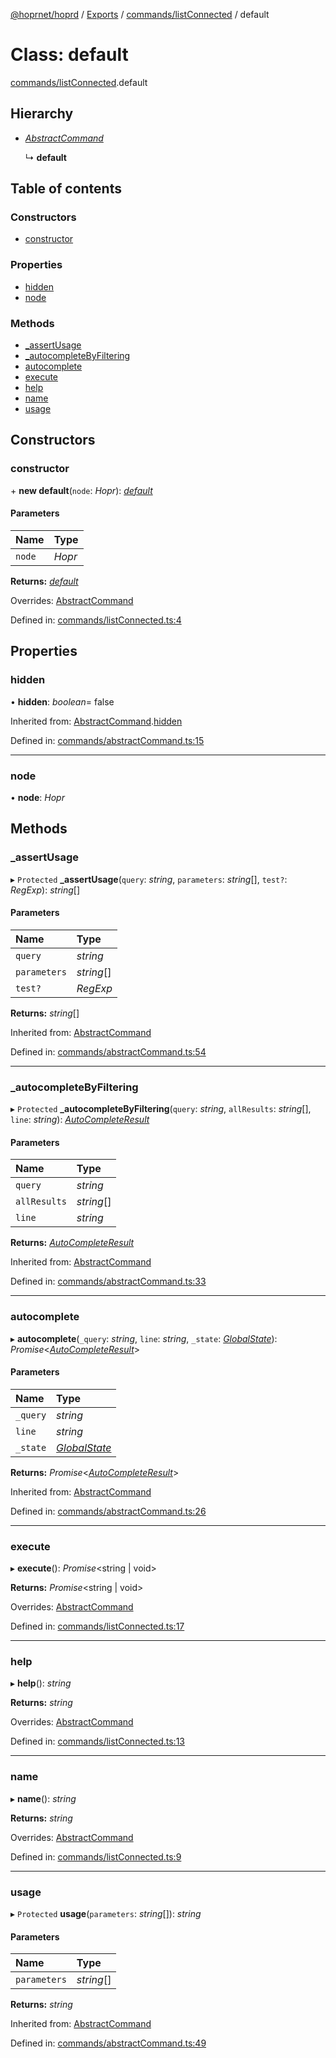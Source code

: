 [@hoprnet/hoprd](../README.md) / [Exports](../modules.md) / [commands/listConnected](../modules/commands_listconnected.md) / default

# Class: default

[commands/listConnected](../modules/commands_listconnected.md).default

## Hierarchy

- [*AbstractCommand*](commands_abstractcommand.abstractcommand.md)

  ↳ **default**

## Table of contents

### Constructors

- [constructor](commands_listconnected.default.md#constructor)

### Properties

- [hidden](commands_listconnected.default.md#hidden)
- [node](commands_listconnected.default.md#node)

### Methods

- [\_assertUsage](commands_listconnected.default.md#_assertusage)
- [\_autocompleteByFiltering](commands_listconnected.default.md#_autocompletebyfiltering)
- [autocomplete](commands_listconnected.default.md#autocomplete)
- [execute](commands_listconnected.default.md#execute)
- [help](commands_listconnected.default.md#help)
- [name](commands_listconnected.default.md#name)
- [usage](commands_listconnected.default.md#usage)

## Constructors

### constructor

\+ **new default**(`node`: *Hopr*): [*default*](commands_listconnected.default.md)

#### Parameters

| Name | Type |
| :------ | :------ |
| `node` | *Hopr* |

**Returns:** [*default*](commands_listconnected.default.md)

Overrides: [AbstractCommand](commands_abstractcommand.abstractcommand.md)

Defined in: [commands/listConnected.ts:4](https://github.com/hoprnet/hoprnet/blob/448a47a/packages/hoprd/src/commands/listConnected.ts#L4)

## Properties

### hidden

• **hidden**: *boolean*= false

Inherited from: [AbstractCommand](commands_abstractcommand.abstractcommand.md).[hidden](commands_abstractcommand.abstractcommand.md#hidden)

Defined in: [commands/abstractCommand.ts:15](https://github.com/hoprnet/hoprnet/blob/448a47a/packages/hoprd/src/commands/abstractCommand.ts#L15)

___

### node

• **node**: *Hopr*

## Methods

### \_assertUsage

▸ `Protected` **_assertUsage**(`query`: *string*, `parameters`: *string*[], `test?`: *RegExp*): *string*[]

#### Parameters

| Name | Type |
| :------ | :------ |
| `query` | *string* |
| `parameters` | *string*[] |
| `test?` | *RegExp* |

**Returns:** *string*[]

Inherited from: [AbstractCommand](commands_abstractcommand.abstractcommand.md)

Defined in: [commands/abstractCommand.ts:54](https://github.com/hoprnet/hoprnet/blob/448a47a/packages/hoprd/src/commands/abstractCommand.ts#L54)

___

### \_autocompleteByFiltering

▸ `Protected` **_autocompleteByFiltering**(`query`: *string*, `allResults`: *string*[], `line`: *string*): [*AutoCompleteResult*](../modules/commands_abstractcommand.md#autocompleteresult)

#### Parameters

| Name | Type |
| :------ | :------ |
| `query` | *string* |
| `allResults` | *string*[] |
| `line` | *string* |

**Returns:** [*AutoCompleteResult*](../modules/commands_abstractcommand.md#autocompleteresult)

Inherited from: [AbstractCommand](commands_abstractcommand.abstractcommand.md)

Defined in: [commands/abstractCommand.ts:33](https://github.com/hoprnet/hoprnet/blob/448a47a/packages/hoprd/src/commands/abstractCommand.ts#L33)

___

### autocomplete

▸ **autocomplete**(`_query`: *string*, `line`: *string*, `_state`: [*GlobalState*](../modules/commands_abstractcommand.md#globalstate)): *Promise*<[*AutoCompleteResult*](../modules/commands_abstractcommand.md#autocompleteresult)\>

#### Parameters

| Name | Type |
| :------ | :------ |
| `_query` | *string* |
| `line` | *string* |
| `_state` | [*GlobalState*](../modules/commands_abstractcommand.md#globalstate) |

**Returns:** *Promise*<[*AutoCompleteResult*](../modules/commands_abstractcommand.md#autocompleteresult)\>

Inherited from: [AbstractCommand](commands_abstractcommand.abstractcommand.md)

Defined in: [commands/abstractCommand.ts:26](https://github.com/hoprnet/hoprnet/blob/448a47a/packages/hoprd/src/commands/abstractCommand.ts#L26)

___

### execute

▸ **execute**(): *Promise*<string \| void\>

**Returns:** *Promise*<string \| void\>

Overrides: [AbstractCommand](commands_abstractcommand.abstractcommand.md)

Defined in: [commands/listConnected.ts:17](https://github.com/hoprnet/hoprnet/blob/448a47a/packages/hoprd/src/commands/listConnected.ts#L17)

___

### help

▸ **help**(): *string*

**Returns:** *string*

Overrides: [AbstractCommand](commands_abstractcommand.abstractcommand.md)

Defined in: [commands/listConnected.ts:13](https://github.com/hoprnet/hoprnet/blob/448a47a/packages/hoprd/src/commands/listConnected.ts#L13)

___

### name

▸ **name**(): *string*

**Returns:** *string*

Overrides: [AbstractCommand](commands_abstractcommand.abstractcommand.md)

Defined in: [commands/listConnected.ts:9](https://github.com/hoprnet/hoprnet/blob/448a47a/packages/hoprd/src/commands/listConnected.ts#L9)

___

### usage

▸ `Protected` **usage**(`parameters`: *string*[]): *string*

#### Parameters

| Name | Type |
| :------ | :------ |
| `parameters` | *string*[] |

**Returns:** *string*

Inherited from: [AbstractCommand](commands_abstractcommand.abstractcommand.md)

Defined in: [commands/abstractCommand.ts:49](https://github.com/hoprnet/hoprnet/blob/448a47a/packages/hoprd/src/commands/abstractCommand.ts#L49)
